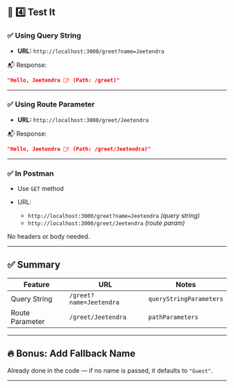 ## 🧪 4️⃣ Test It

### ✅ Using Query String

* **URL:** `http://localhost:3000/greet?name=Jeetendra`

📬 Response:

```json
"Hello, Jeetendra 👋! (Path: /greet)"
```

---

### ✅ Using Route Parameter

* **URL:** `http://localhost:3000/greet/Jeetendra`

📬 Response:

```json
"Hello, Jeetendra 👋! (Path: /greet/Jeetendra)"
```

---

### ✅ In Postman

* Use `GET` method
* URL:

    * `http://localhost:3000/greet?name=Jeetendra` *(query string)*
    * `http://localhost:3000/greet/Jeetendra` *(route param)*

No headers or body needed.

---

## ✅ Summary

| Feature         | URL                     | Notes                   |
|-----------------|-------------------------|-------------------------|
| Query String    | `/greet?name=Jeetendra` | `queryStringParameters` |
| Route Parameter | `/greet/Jeetendra`      | `pathParameters`        |

---

## 🔥 Bonus: Add Fallback Name

Already done in the code — if no name is passed, it defaults to `"Guest"`.

---